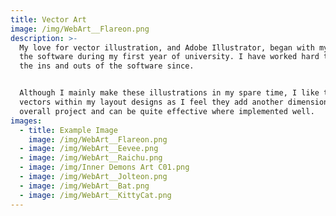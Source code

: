 ```yaml
---
title: Vector Art
image: /img/WebArt__Flareon.png
description: >-
  My love for vector illustration, and Adobe Illustrator, began with my use of
  the software during my first year of university. I have worked hard to learn
  the ins and outs of the software since.


  Although I mainly make these illustrations in my spare time, I like to utilise
  vectors within my layout designs as I feel they add another dimension to the
  overall project and can be quite effective where implemented well.
images:
  - title: Example Image
    image: /img/WebArt__Flareon.png
  - image: /img/WebArt__Eevee.png
  - image: /img/WebArt__Raichu.png
  - image: /img/Inner Demons Art C01.png
  - image: /img/WebArt__Jolteon.png
  - image: /img/WebArt__Bat.png
  - image: /img/WebArt__KittyCat.png
---
```










